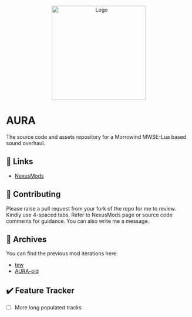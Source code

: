 
<!-- PROJECT LOGO -->
<br />
<div align="center">
  <a href="https://github.com/tewlwolow/AURA">
    <img src="https://staticdelivery.nexusmods.com/mods/100/images/thumbnails/48255/48255-1655153203-1759099991.png" alt="Logo" width="256">
  </a>
</div>

<!-- Main -->
# AURA

The source code and assets repository for a Morrowind MWSE-Lua based sound overhaul.

<!-- Links -->
## :link: Links

- [NexusMods](https://www.nexusmods.com/morrowind/mods/48255)

<!-- Contributing -->
## :jigsaw: Contributing

Please raise a pull request from your fork of the repo for me to review. Kindly use 4-spaced tabs.
Refer to NexusMods page or source code comments for guidance. You can also write me a message.

<!-- Contributing -->
## :briefcase: Archives

You can find the previous mod iterations here:
-  [tew](https://github.com/tewlwolow/tew)
-  [AURA-old](https://github.com/tewlwolow/AURA-old)

## :heavy_check_mark: Feature Tracker
- [ ] More long populated tracks
